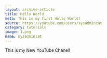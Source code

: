 ```yaml
---
layout: archive-article
title: Hello World
meta: This is my first Hello World!
source: https://youtube.com/users/sysadmincat
category: tutorials
image: 1.png
name: sysadmincat
---
```



This is my New YouTube Chanel! 
